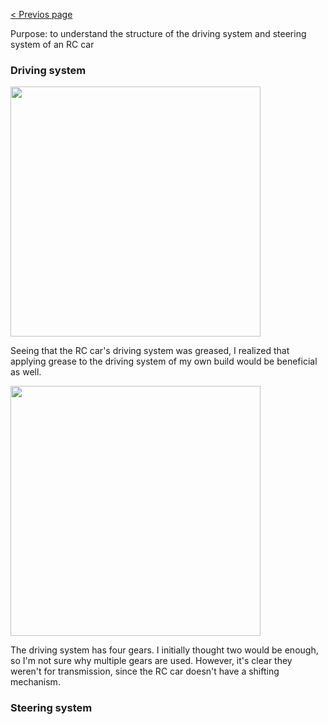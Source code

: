 [< Previos page](https://enginebeast.github.io/RCcar)

Purpose: to understand the structure of the driving system and steering system of an RC car  

### Driving system
<img src ="https://github.com/user-attachments/assets/490718b3-0394-4e15-9315-8547be7b5ed2" width="400">  

Seeing that the RC car's driving system was greased, I realized that applying grease to the driving system of my own build would be beneficial as well.

<img src ="https://github.com/user-attachments/assets/99163602-8bf3-48a3-8c53-0d0eade0885e" width ="400">

The driving system has four gears. I initially thought two would be enough, so I'm not sure why multiple gears are used. However, it's clear they weren't for transmission, since the RC car doesn't have a shifting mechanism.

### Steering system
